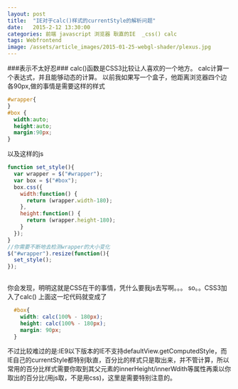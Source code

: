 ```yaml
---
layout: post
title:  "IE对于calc()样式的currentStyle的解析问题"
date:   2015-2-12 13:30:00
categories: 前端 javascript 浏览器 耿直的IE  _css() calc
tags: Webfrontend 
image: /assets/article_images/2015-01-25-webgl-shader/plexus.jpg
---
```

###表示不太好忍###
calc()函数是CSS3比较让人喜欢的一个地方。
calc计算一个表达式，并且能够动态的计算。
以前我如果写一个盒子，他距离浏览器四个边各90px,做的事情是需要这样的样式

```CSS
#wrapper{
}
#box {
  width:auto;
  height:auto;
  margin:90px;
}
```
以及这样的js

```javascript
function set_style(){
  var wrapper = $("#wrapper");
  var box = $("#box");
  box.css({
    width:function() {
      return (wrapper.width-180);
    },
    height:function() {
      return (wrapper.height-180);
    }
  });
}
//你需要不断地去检测wrapper的大小变化
$("#wrapper").resize(function(){
  set_style();
});
  
```
你会发现，明明这就是CSS在干的事情，凭什么要我js去写啊。。。
so。。CSS3加入了calc()
上面这一坨代码就变成了

```css
  #box{
    width: calc(100% - 180px);
    height: calc(100% - 180px);
    margin: 90px;
  }
```
不过比较难过的是:IE9以下版本的IE不支持defaultView.getComputedStyle，而IE自己的currentStyle都特别耿直，百分比的样式只是取出来，并不管计算，所以常用的百分比样式需要你取到其父元素的innerHeight/innerWdith等属性再乘以你取出的百分比(用js取，不是用css)，这里是需要特别注意的。
